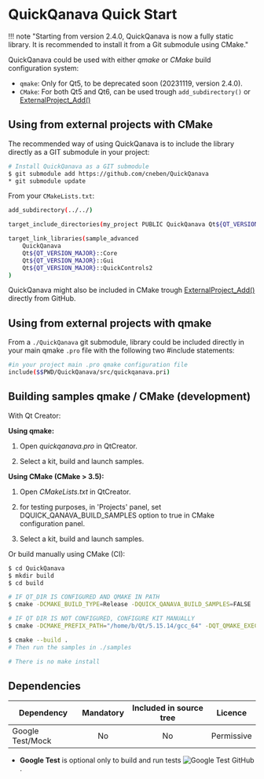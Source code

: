# QuickQanava Quick Start 

!!! note "Starting from version 2.4.0, QuickQanava is now a fully static library. It is recommended to install it from a Git submodule using CMake."


QuickQanava could be used with either _qmake_ or _CMake_ build configuration system:
  - `qmake`: Only for Qt5, to be deprecated soon (20231119, version 2.4.0).
  - `CMake`: For both Qt5 and Qt6, can be used trough `add_subdirectory()` or [ExternalProject_Add()](https://cmake.org/cmake/help/latest/module/ExternalProject.html)


## Using from external projects with CMake

The recommended way of using QuickQanava is to include the library directly as a GIT submodule in your project:

```sh
# Install QuickQanava as a GIT submodule
$ git submodule add https://github.com/cneben/QuickQanava
* git submodule update
```

From your `CMakeLists.txt`:
```sh
add_subdirectory(../../)

target_include_directories(my_project PUBLIC QuickQanava Qt${QT_VERSION_MAJOR}::QuickControls2)

target_link_libraries(sample_advanced
    QuickQanava
    Qt${QT_VERSION_MAJOR}::Core
    Qt${QT_VERSION_MAJOR}::Gui
    Qt${QT_VERSION_MAJOR}::QuickControls2
)
```

QuickQanava might also be included in CMake trough [ExternalProject_Add()](https://cmake.org/cmake/help/latest/module/ExternalProject.html) directly from GitHub.


## Using from external projects with qmake

From a `./QuickQanava` git submodule, library could be included directly in your main qmake `.pro` file with the following two #include statements:

```sh
#in your project main .pro qmake configuration file
include($$PWD/QuickQanava/src/quickqanava.pri)
```


## Building samples qmake / CMake (development)

With Qt Creator:

**Using qmake:**

1. Open _quickqanava.pro_ in QtCreator.

2. Select a kit, build and launch samples.

**Using CMake (CMake > 3.5):**

1. Open _CMakeLists.txt_ in QtCreator.

2. for testing purposes, in 'Projects' panel, set DQUICK_QANAVA_BUILD_SAMPLES option to true in CMake configuration panel.

3. Select a kit, build and launch samples.


Or build manually using CMake (CI):

```sh
$ cd QuickQanava
$ mkdir build
$ cd build

# IF QT_DIR IS CONFIGURED AND QMAKE IN PATH
$ cmake -DCMAKE_BUILD_TYPE=Release -DQUICK_QANAVA_BUILD_SAMPLES=FALSE ..

# IF QT DIR IS NOT CONFIGURED, CONFIGURE KIT MANUALLY
$ cmake -DCMAKE_PREFIX_PATH="/home/b/Qt/5.15.14/gcc_64" -DQT_QMAKE_EXECUTABLE="/home/b/Qt/5.15.14/gcc_64/bin/qmake"  -DQUICK_QANAVA_BUILD_SAMPLES=FALSE ../QuickQanava/

$ cmake --build .
# Then run the samples in ./samples

# There is no make install
```

## Dependencies

| Dependency                | Mandatory         |   Included in source tree       |   Licence       |
| ---                       | :---:             | :---:                           | :---:           |
| Google Test/Mock          | No                |       No                        |    Permissive   |

- **Google Test** is optional only to build and run tests ![Google Test GitHub](https://github.com/google/googletest).

